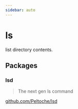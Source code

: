 ```yaml
---
sidebar: auto
---
```


# ls

list directory contents.

## Packages

### lsd

> The next gen ls command

[github.com/Peltoche/lsd](https://github.com/Peltoche/lsd)

